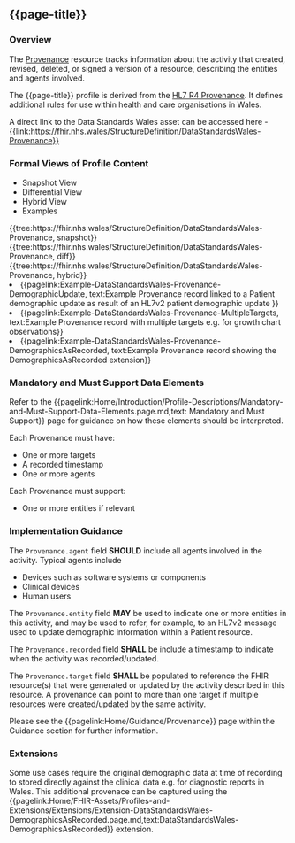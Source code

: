 <div class="warning"><span class="ExperiWarn"></span></div>

## {{page-title}}

### Overview
The [Provenance](https://www.hl7.org/fhir/r4/provenance.html) resource tracks information about the activity that created, revised, deleted, or signed a version of a resource, describing the entities and agents involved.

The {{page-title}} profile is derived from the [HL7 R4 Provenance](http://hl7.org/fhir/Provenance.html). It defines additional rules for use within health and care organisations in Wales.

A direct link to the Data Standards Wales asset can be accessed here - {{link:https://fhir.nhs.wales/StructureDefinition/DataStandardsWales-Provenance}}


### Formal Views of Profile Content
<div class="tab-wrap">
  <ul class="tab-head">
    <li class="tablink tab-active" onclick="openCity(this,'tabsnap')" data-target="tabsnap">
      Snapshot View
    </li>
    <li class="tablink" onclick="openCity(this,'tabdiff')" data-target="tabdiff">
      Differential View
    </li>
    <li class="tablink" onclick="openCity(this,'tabhybrid')" data-target="tabhybrid">
      Hybrid View
    </li>
    <li class="tablink" onclick="openCity(this,'tabeg')" data-target="tabeg">
      Examples
    </li>    
  </ul>
  <div class="tab-main">
    <div id="tabsnap" class="tabcontent active">      
      {{tree:https://fhir.nhs.wales/StructureDefinition/DataStandardsWales-Provenance, snapshot}}
    </div>
    <div id="tabdiff" class="tabcontent">
      {{tree:https://fhir.nhs.wales/StructureDefinition/DataStandardsWales-Provenance, diff}}
	</div>
    <div id="tabhybrid" class="tabcontent">
      {{tree:https://fhir.nhs.wales/StructureDefinition/DataStandardsWales-Provenance, hybrid}}
	</div>
  <div id="tabeg" class="tabcontent">
    <list>
        <li>{{pagelink:Example-DataStandardsWales-Provenance-DemographicUpdate, text:Example Provenance record linked to a Patient demographic update as result of an HL7v2 patient demographic update }}</li>
        <li>{{pagelink:Example-DataStandardsWales-Provenance-MultipleTargets, text:Example Provenance record with multiple targets e.g. for growth chart observations}}</li>
        <li>{{pagelink:Example-DataStandardsWales-Provenance-DemographicsAsRecorded, text:Example Provenance record showing the DemographicsAsRecorded extension}}</li>
      </list>
  </div>
</div>

### Mandatory and Must Support Data Elements
Refer to the {{pagelink:Home/Introduction/Profile-Descriptions/Mandatory-and-Must-Support-Data-Elements.page.md,text: Mandatory and Must Support}} page for guidance on how these elements should be interpreted.
 
Each Provenance must have:
* One or more targets
* A recorded timestamp
* One or more agents

Each Provenance must support:
* One or more entities if relevant

### Implementation Guidance 
The `Provenance.agent` field **SHOULD** include all agents involved in the activity. Typical agents include
* Devices such as software systems or components
* Clinical devices 
* Human users

The `Provenance.entity` field **MAY** be used to indicate one or more entities in this activity, and may be used to refer, for example, to an HL7v2 message used to update demographic information within a Patient resource. 

The `Provenance.recorded` field **SHALL** be include a timestamp to indicate when the activity was recorded/updated.


The `Provenance.target` field **SHALL** be populated to reference the FHIR resource(s) that were generated or updated by the activity described in this resource. A provenance can point to more than one target if multiple resources were created/updated by the same activity.

Please see the {{pagelink:Home/Guidance/Provenance}} page within the Guidance section for further information. 

### Extensions 
Some use cases require the original demographic data at time of recording to stored directly against the clinical data e.g. for diagnostic reports in Wales. This additional provenace can be captured using the {{pagelink:Home/FHIR-Assets/Profiles-and-Extensions/Extensions/Extension-DataStandardsWales-DemographicsAsRecorded.page.md,text:DataStandardsWales-DemographicsAsRecorded}} extension.